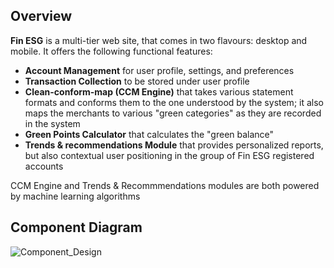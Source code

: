## Overview ##

**Fin ESG** is a multi-tier web site, that comes in two flavours: desktop and mobile.
It offers the following functional features:
* **Account Management** for user profile, settings, and preferences
* **Transaction Collection** to be stored under user profile
* **Clean-conform-map (CCM Engine)** that takes various statement formats and conforms them to the one understood by the system; it also maps the merchants to various "green categories" as they are recorded in the system
* **Green Points Calculator** that calculates the "green balance"
* **Trends & recommendations Module** that provides personalized reports, but also contextual user positioning in the group of Fin ESG registered accounts

CCM Engine and Trends & Recommmendations modules are both powered by machine learning algorithms   

## Component Diagram ##

![Component_Design](https://user-images.githubusercontent.com/6631390/127339923-04f2bd94-5e41-4d47-9eba-4754c5ff4237.jpg)
